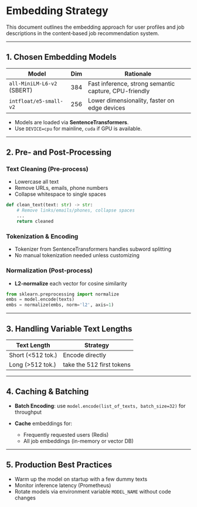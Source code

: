 # Embedding Strategy

This document outlines the embedding approach for user profiles and job descriptions in the content‑based job recommendation system.

---

## 1. Chosen Embedding Models

| Model                      | Dim | Rationale                                             |
| -------------------------- | --- | ----------------------------------------------------- |
| `all-MiniLM-L6-v2` (SBERT) | 384 | Fast inference, strong semantic capture, CPU-friendly |
| `intfloat/e5-small-v2`     | 256 | Lower dimensionality, faster on edge devices          |

* Models are loaded via **SentenceTransformers**.
* Use `DEVICE=cpu` for mainline, `cuda` if GPU is available.

---

## 2. Pre‑ and Post‑Processing

### Text Cleaning (Pre‑process)

* Lowercase all text
* Remove URLs, emails, phone numbers
* Collapse whitespace to single spaces

```python
def clean_text(text: str) -> str:
    # Remove links/emails/phones, collapse spaces
    ...
    return cleaned
```

### Tokenization & Encoding

* Tokenizer from SentenceTransformers handles subword splitting
* No manual tokenization needed unless customizing

### Normalization (Post‑process)

* **L2‑normalize** each vector for cosine similarity

```python
from sklearn.preprocessing import normalize
embs = model.encode(texts)
embs = normalize(embs, norm='l2', axis=1)
```

---

## 3. Handling Variable Text Lengths

| Text Length       | Strategy                   |
| ----------------- | -------------------------- |
| Short (<512 tok.) | Encode directly            |
| Long (>512 tok.)  | take the 512 first tokens  |

---

## 4. Caching & Batching

* **Batch Encoding**: use `model.encode(list_of_texts, batch_size=32)` for throughput
* **Cache** embeddings for:

  * Frequently requested users (Redis)
  * All job embeddings (in-memory or vector DB)

---

## 5. Production Best Practices

* Warm up the model on startup with a few dummy texts
* Monitor inference latency (Prometheus)
* Rotate models via environment variable `MODEL_NAME` without code changes



